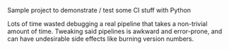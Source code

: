 Sample project to demonstrate / test some CI stuff with Python

Lots of time wasted debugging a real pipeline that takes a non-trivial amount of time.
Tweaking said pipelines is awkward and error-prone, and can have undesirable side effects like burning version numbers.